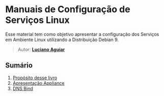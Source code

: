 # Manuais de Configuração de Serviços Linux

Esse material tem como objetivo apresentar a configuração dos Serviços em Ambiente Linux utilizando a Distribuição Debian 9.

> Autor: **[Luciano Aguiar](https://github.com/lucianoaguiarthe)**

## Sumário

1. [Propósito desse livro](manuscript/proposito.md)
1. [Apresentação Appliance](manuscript/appliance.md)
1. [DNS Bind](manuscript/dns.md)
